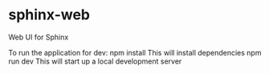# sphinx-web
Web UI for Sphinx

To run the application for dev:
npm install
This will install dependencies
npm run dev
This will start up a local development server
